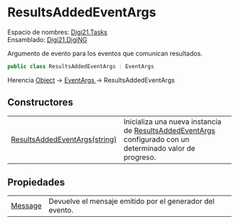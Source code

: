 # ResultsAddedEventArgs

Espacio de nombres: [Digi21.Tasks](../../)  
Ensamblado: [Digi21.DigiNG](../../../)

Argumento de evento para los eventos que comunican resultados.

```csharp
public class ResultsAddedEventArgs : EventArgs
```

Herencia [Object](https://docs.microsoft.com/en-us/dotnet/api/system.object?view=net-5.0) → [EventArgs ](https://docs.microsoft.com/en-us/dotnet/api/system.eventargs?view=net-5.0)→ ResultsAddedEventArgs

## Constructores

|  |  |
| :--- | :--- |
| [ResultsAddedEventArgs\(string\)](constructores.md) | Inicializa una nueva instancia de [ResultsAddedEventArgs](./) configurado con un determinado valor de progreso. |

## Propiedades

|  |  |
| :--- | :--- |
| [Message](propiedades/message.md) | Devuelve el mensaje emitido por el generador del evento. |

